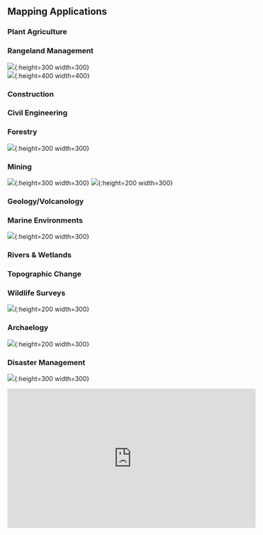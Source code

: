 
## Mapping Applications
### Plant Agriculture
### Rangeland Management
![](images/cows_srer.png){:height=300 width=300}
<br/>
![](images/srer_pointcloud.png){:height=400 width=400}

### Construction
### Civil Engineering
### Forestry
![](images/forest_images.png){:height=300 width=300}

### Mining
![](images/mining1.png){:height=300 width=300}
![](images/mining2.png){:height=200 width=300}


### Geology/Volcanology
### Marine Environments
![](images/coral_reef.png){:height=200 width=300}

### Rivers & Wetlands
### Topographic Change
### Wildlife Surveys
![](images/monkey_survey.png){:height=200 width=300}

### Archaelogy
![](images/archaelogy.png){:height=200 width=300}

### Disaster Management
![](images/disaster.png){:height=300 width=300}


<iframe width="560" height="315" src="https://www.youtube.com/embed/1VUXgwoNQRs" title="YouTube video player" frameborder="0" allow="accelerometer; autoplay; clipboard-write; encrypted-media; gyroscope; picture-in-picture; web-share" allowfullscreen></iframe>
